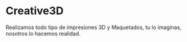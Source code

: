 # Creative3D
Realizamos todo tipo de impresiones 3D y Maquetados, tu lo imaginas, nosotros lo hacemos realidad.
